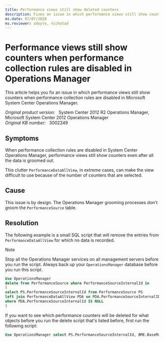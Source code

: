 ```yaml
---
title: Performance views still show deleted counters 
description: Fixes an issue in which performance views still show counters when performance collection rules are disabled in Microsoft System Center Operations Manager.
ms.date: 07/07/2020
ms.reviewer: adoyle, nicholad
---
```

# Performance views still show counters when performance collection rules are disabled in Operations Manager

This article helps you fix an issue in which performance views still show counters when performance collection rules are disabled in Microsoft System Center Operations Manager.

_Original product version:_ &nbsp; System Center 2012 R2 Operations Manager, Microsoft System Center 2012 Operations Manager  
_Original KB number:_ &nbsp; 3002249

## Symptoms

When performance collection rules are disabled in System Center Operations Manager, performance views still show counters even after all the data is groomed out.

This clutter `PerformanceDataAllView`, in extreme cases, can make the view difficult to use because of the number of counters that are selected.

## Cause

This issue is by design. The Operations Manager grooming processes don't groom the `PerformanceSource` table.

## Resolution

The following example is a small SQL script that will remove the entries from `PerformanceDataAllView` for which no data is recorded.

> [!NOTE]
> Stop all the Operations Manager services on all management servers before you run the script. Always back up your `OperationsManager` database before you run this script.

```sql
Use OperationsManager
delete from PerformanceSource where PerformanceSourceInternalId in
(
select PS.PerformanceSourceInternalId from PerformanceSource PS
left join PerformanceDataAllView PDA on PDA.PerformanceSourceInternalID = PS.PerformanceSourceInternalId
where PDA.PerformanceSourceInternalId IS NULL
)
```

If you want to see which performance counters will be deleted for what objects before you run the delete script that's listed before, first run the following script:

```sql
Use OperationsManager select PS.PerformanceSourceInternalId, BME.BaseManagedEntityId, BME.DisplayName, PC.CounterName, PC.ObjectName, PS.TimeAdded, PS.LastModified, PDA.PerformanceSourceInternalId from PerformanceSource PS left join PerformanceDataAllView PDA on PDA.PerformanceSourceInternalID = PS.PerformanceSourceInternalId join PerformanceCounter PC on PC.PerformanceCounterId = PS.PerformanceCounterId join BaseManagedEntity BME on BME.BaseManagedEntityId = PS.BaseManagedEntityId where PDA.PerformanceSourceInternalId IS NULL
```

